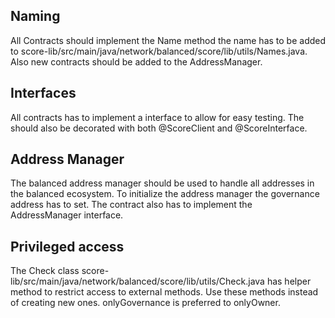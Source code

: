 ## Naming
All Contracts should implement the Name method the name has to be added to score-lib/src/main/java/network/balanced/score/lib/utils/Names.java. Also new contracts should be added to the AddressManager. 

## Interfaces
All contracts has to implement a interface to allow for easy testing. The should also be decorated with both @ScoreClient and @ScoreInterface.

## Address Manager
The balanced address manager should be used to handle all addresses in the balanced ecosystem. 
To initialize the address manager the governance address has to set.
The contract also has to implement the AddressManager interface.

## Privileged access 
The Check class score-lib/src/main/java/network/balanced/score/lib/utils/Check.java has helper method to restrict access to external methods. Use these methods instead of creating new ones. onlyGovernance is preferred to onlyOwner.
